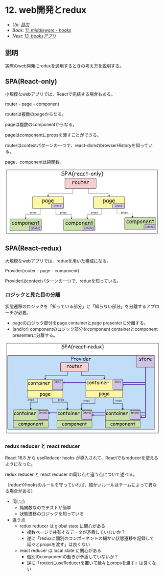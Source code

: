 # 12. web開発とredux

- *Up: [目次](../index.md)*
- *Back: [11. middleware - hooks](./11_middleware.md)*
- *Next: [13. booksアプリ](./13_books_app.md)*

## 説明

実際のweb開発にreduxを適用するときの考え方を説明する。

## SPA(React-only)

小規模なwebアプリでは、Reactで完結する場合もある。

router - page - component

routerは複数のpageからなる。

pageは複数のcomponentからなる。

pageはcomponentにpropsを渡すことができる。

routerはcontextパターンの一つで、react-domのbrowserHistoryを知っている。

page、componentは純関数。

![](./spa_react_only.png)

## SPA(React-redux)

大規模なwebアプリでは、reduxを用いた構成になる。

Provider(router - page - component)

Providerはcontextパターンの一つで、reduxを知っている。

### ロジックと見た目の分離

状態遷移のロジックを「知っている部分」と「知らない部分」を分離するアプローチが必要。

- pageのロジック部分をpage containerとpage presenterに分離する。
- (and/or) componentのロジック部分をcomponent containerとcomponent presenterに分離する。

![](./spa_react_redux.png)

### redux reducer と react reducer

React 16.8 から useReducer hooks が導入されて、Reactでもreducerを使えるようになった。

redux reducer と react reducer の同じ点と違う点について述べる。

（reduxやhooksのルールを守っていれば、細かいルールはチームによって異なる場合がある）

- 同じ点
  - 純関数なのでテストが簡単
  - 状態遷移のロジックを知っている
- 違う点
  - redux reducer は global state に関心がある
    - 複数ページで共有するデータが矛盾していないか？
    - 逆に「reduxに個別のコンポーネントの細かい状態遷移を記録して延々とpropsを渡す」は良くない
  - react reducer は local state に関心がある
    - 個別のcomponentの動きが矛盾していないか？
    - 逆に「routerにuseReducerを置いて延々とpropsを渡す」は良くない
